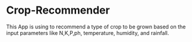 # Crop-Recommender
This App is using to recommend a type of crop to be grown based on the input parameters like N,K,P,ph, temperature, humidity, and rainfall.
